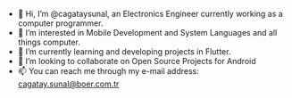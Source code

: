 - 👋 Hi, I’m @cagataysunal, an Electronics Engineer currently working as a computer programmer.
- 👀 I’m interested in Mobile Development and System Languages and all things computer.
- 🌱 I’m currently learning and developing projects in Flutter.
- 💞️ I’m looking to collaborate on Open Source Projects for Android
- 📫 You can reach me through my e-mail address: cagatay.sunal@boer.com.tr

<!---
cagataysunal/cagataysunal is a ✨ special ✨ repository because its `README.md` (this file) appears on your GitHub profile.
You can click the Preview link to take a look at your changes.
--->
